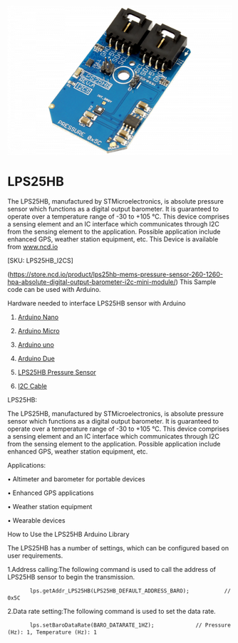 
[![LPS25HB](LPS25HB_I2C.png)](https://store.ncd.io/product/lps25hb-mems-pressure-sensor-260-1260-hpa-absolute-digital-output-barometer-i2c-mini-module/)

# LPS25HB

The LPS25HB, manufactured by STMicroelectronics, is absolute pressure sensor which functions as a digital output barometer. It is guaranteed to operate over a temperature range of -30 to +105 °C. This device comprises a sensing element and an IC interface which communicates through I2C from the sensing element to the application. Possible application include enhanced GPS, weather station equipment, etc.
This Device is available from www.ncd.io 

[SKU: LPS25HB_I2CS]

(https://store.ncd.io/product/lps25hb-mems-pressure-sensor-260-1260-hpa-absolute-digital-output-barometer-i2c-mini-module/)
This Sample code can be used with Arduino.

Hardware needed to interface LPS25HB sensor with Arduino

1. <a href="https://store.ncd.io/product/i2c-shield-for-arduino-nano/">Arduino Nano</a>

2. <a href="https://store.ncd.io/product/i2c-shield-for-arduino-micro-with-i2c-expansion-port/">Arduino Micro</a>

3. <a href="https://store.ncd.io/product/i2c-shield-for-arduino-uno/">Arduino uno</a>

4. <a href="https://store.ncd.io/product/dual-i2c-shield-for-arduino-due-with-modular-communications-interface/">Arduino Due</a>

5. <a href="https://store.ncd.io/product/lps25hb-mems-pressure-sensor-260-1260-hpa-absolute-digital-output-barometer-i2c-mini-module/">LPS25HB Pressure Sensor</a>

6. <a href="https://store.ncd.io/product/i%C2%B2c-cable/">I2C Cable</a>

LPS25HB:

The LPS25HB, manufactured by STMicroelectronics, is absolute pressure sensor which functions as a digital output barometer. It is guaranteed to operate over a temperature range of -30 to +105 °C. This device comprises a sensing element and an IC interface which communicates through I2C from the sensing element to the application. Possible application include enhanced GPS, weather station equipment, etc.

Applications:

• Altimeter and barometer for portable devices

• Enhanced GPS applications

• Weather station equipment

• Wearable devices

How to Use the LPS25HB Arduino Library

The LPS25HB has a number of settings, which can be configured based on user requirements.

1.Address calling:The following command is used to call the address of LPS25HB sensor to begin the transmission.

           lps.getAddr_LPS25HB(LPS25HB_DEFAULT_ADDRESS_BARO);           // 0x5C
          
2.Data rate setting:The following command is used to set the data rate.

           lps.setBaroDataRate(BARO_DATARATE_1HZ);             // Pressure (Hz): 1, Temperature (Hz): 1
            
